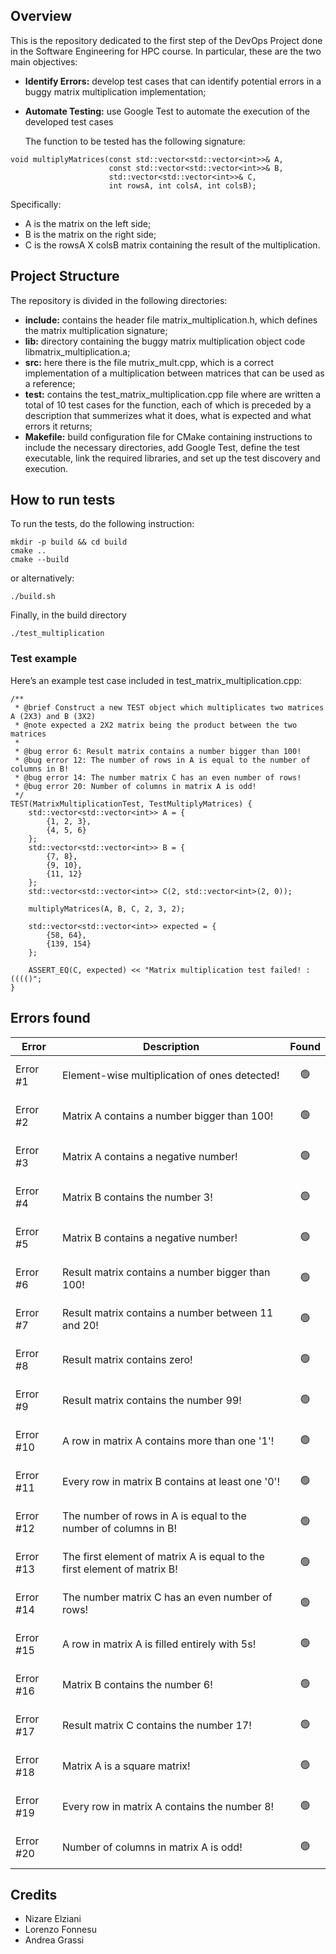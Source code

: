 ## Overview
This is the repository dedicated to the first step of the DevOps Project done in the Software Engineering for HPC course. In particular, these are the two main objectives:

- **Identify Errors:** develop test cases that can identify potential errors in a buggy matrix multiplication implementation;
- **Automate Testing:** use Google Test to automate the execution of the developed test cases

  The function to be tested has the following signature:

```
void multiplyMatrices(const std::vector<std::vector<int>>& A,
                      const std::vector<std::vector<int>>& B,
                      std::vector<std::vector<int>>& C,
                      int rowsA, int colsA, int colsB);
```
Specifically:
- A is the matrix on the left side;
- B is the matrix on the right side;
- C is the rowsA X colsB matrix containing the result of the multiplication.


## Project Structure
The repository is divided in the following directories:
- **include:** contains the header file matrix_multiplication.h, which defines the matrix multiplication signature;
- **lib:** directory containing the buggy matrix multiplication object code libmatrix_multiplication.a;
- **src:** here there is the file mutrix_mult.cpp, which is a correct implementation of a multiplication between matrices that can be used as a reference;
- **test:** contains the test_matrix_multiplication.cpp file where are written a total of 10 test cases for the function, each of which is preceded by a description that summerizes what it does, what is expected and what errors it returns;
- **Makefile:** build configuration file for CMake containing instructions to include the necessary directories, add Google Test, define the test executable, link the required libraries, and set up the test discovery and execution.

## How to run tests

To run the tests, do the following instruction:

```
mkdir -p build && cd build
cmake ..
cmake --build
```
or alternatively:

```
./build.sh
```
Finally, in the build directory
```
./test_multiplication
```

### Test example

Here’s an example test case included in test_matrix_multiplication.cpp:

```
/**
 * @brief Construct a new TEST object which multiplicates two matrices A (2X3) and B (3X2)
 * @note expected a 2X2 matrix being the product between the two matrices
 * 
 * @bug error 6: Result matrix contains a number bigger than 100!
 * @bug error 12: The number of rows in A is equal to the number of columns in B!
 * @bug error 14: The number matrix C has an even number of rows! 
 * @bug error 20: Number of columns in matrix A is odd!
 */
TEST(MatrixMultiplicationTest, TestMultiplyMatrices) {
    std::vector<std::vector<int>> A = {
        {1, 2, 3},
        {4, 5, 6}
    };
    std::vector<std::vector<int>> B = {
        {7, 8},
        {9, 10},
        {11, 12}
    };
    std::vector<std::vector<int>> C(2, std::vector<int>(2, 0));

    multiplyMatrices(A, B, C, 2, 3, 2);

    std::vector<std::vector<int>> expected = {
        {58, 64},
        {139, 154}
    };

    ASSERT_EQ(C, expected) << "Matrix multiplication test failed! :(((()";
}
```

## Errors found

|Error|Description|Found|
|-----|-----------|-----|
|Error #1| Element-wise multiplication of ones detected! | <p align="center">🟢</p> |
|Error #2| Matrix A contains a number bigger than 100! | <p align="center">🟢</p> |
|Error #3| Matrix A contains a negative number! | <p align="center">🟢</p> |
|Error #4| Matrix B contains the number 3! | <p align="center">🟢</p> |
|Error #5| Matrix B contains a negative number! | <p align="center">🟢</p> |
|Error #6| Result matrix contains a number bigger than 100! | <p align="center">🟢</p> |
|Error #7| Result matrix contains a number between 11 and 20! | <p align="center">🟢</p> |
|Error #8| Result matrix contains zero! | <p align="center">🟢</p> |
|Error #9| Result matrix contains the number 99! | <p align="center">🟢</p> |
|Error #10| A row in matrix A contains more than one '1'! | <p align="center">🟢</p> |
|Error #11| Every row in matrix B contains at least one '0'! | <p align="center">🟢</p> |
|Error #12| The number of rows in A is equal to the number of columns in B! | <p align="center">🟢</p> |
|Error #13| The first element of matrix A is equal to the first element of matrix B! | <p align="center">🟢</p> |
|Error #14| The number matrix C has an even number of rows!  | <p align="center">🟢</p> |
|Error #15| A row in matrix A is filled entirely with 5s! | <p align="center">🟢</p> |
|Error #16| Matrix B contains the number 6! | <p align="center">🟢</p> |
|Error #17| Result matrix C contains the number 17! | <p align="center">🟢</p> |
|Error #18| Matrix A is a square matrix! | <p align="center">🟢</p> |
|Error #19| Every row in matrix A contains the number 8! | <p align="center">🟢</p> |
|Error #20| Number of columns in matrix A is odd! | <p align="center">🟢</p> |

## Credits
- Nizare Elziani
- Lorenzo Fonnesu
- Andrea Grassi
